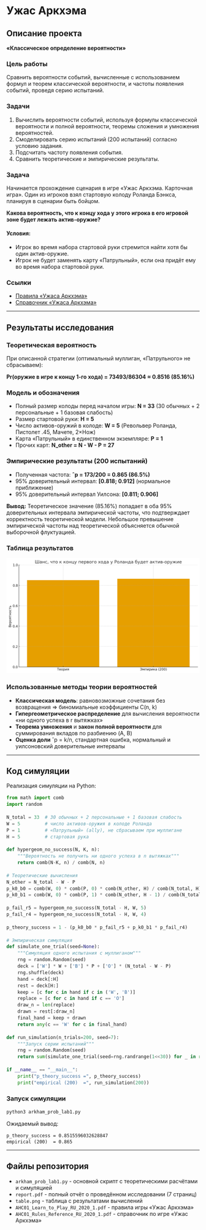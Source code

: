 # Ужас Аркхэма

## Описание проекта

**«Классическое определение вероятности»**

### Цель работы
Сравнить вероятности событий, вычисленные с использованием формул и теорем классической вероятности, и частоты появления событий, проведя серию испытаний.

### Задачи
1. Вычислить вероятности событий, используя формулы классической вероятности и полной вероятности, теоремы сложения и умножения вероятностей.
2. Смоделировать серию испытаний (200 испытаний) согласно условию задания.
3. Подсчитать частоту появления события.
4. Сравнить теоретические и эмпирические результаты.

### Задача
Начинается прохождение сценария в игре «Ужас Аркхэма. Карточная игра». Один из игроков взял стартовую колоду Роланда Бэнкса, планируя в сценарии быть бойцом.

**Какова вероятность, что к концу хода у этого игрока в его игровой зоне будет лежать актив-оружие?**

#### Условия:
- Игрок во время набора стартовой руки стремится найти хотя бы один актив-оружие.
- Игрок не будет заменять карту «Патрульный», если она придёт ему во время набора стартовой руки.

### Ссылки
- [Правила «Ужаса Аркхэма»](AHC01_Learn_to_Play_RU_2020_1.pdf)
- [Справочник «Ужаса Аркхэма»](AHC01_Rules_Reference_RU_2020_1.pdf)

---

## Результаты исследования

### Теоретическая вероятность
При описанной стратегии (оптимальный муллиган, «Патрульного» не сбрасываем):

**Pr(оружие в игре к концу 1-го хода) = 73493/86304 ≈ 0.8516 (85.16%)**

### Модель и обозначения
- Полный размер колоды перед началом игры: **N = 33** (30 обычных + 2 персональные + 1 базовая слабость)
- Размер стартовой руки: **H = 5**
- Число активов-оружий в колоде: **W = 5** (Револьвер Роланда, Пистолет .45, Мачете, 2×Нож)
- Карта «Патрульный» в единственном экземпляре: **P = 1**
- Прочих карт: **N_other = N - W - P = 27**

### Эмпирические результаты (200 испытаний)
- Полученная частота: **ˆp = 173/200 = 0.865 (86.5%)**
- 95% доверительный интервал: **[0.818; 0.912]** (нормальное приближение)
- 95% доверительный интервал Уилсона: **[0.811; 0.906]**

**Вывод:** Теоретическое значение (85.16%) попадает в оба 95% доверительных интервала эмпирической частоты, что подтверждает корректность теоретической модели. Небольшое превышение эмпирической частоты над теоретической объясняется обычной выборочной флуктуацией.

### Таблица результатов

![Таблица результатов](table.png)

### Использованные методы теории вероятностей
- **Классическая модель**: равновозможные сочетания без возвращения ⇒ биномиальные коэффициенты C(n, k)
- **Гипергеометрическое распределение** для вычисления вероятности «ни одного успеха в r вытяжках»
- **Теорема умножения** и **закон полной вероятности** для суммирования вкладов по разбиению (A, B)
- **Оценка доли** ˆp = k/n, стандартная ошибка, нормальный и уилсоновский доверительные интервалы

---

## Код симуляции

Реализация симуляции на Python:

```python
from math import comb
import random

N_total = 33  # 30 обычных + 2 персональные + 1 базовая слабость
W = 5         # число активов-оружия в колоде Роланда
P = 1         # «Патрульный» (ally), не сбрасываем при муллигане
H = 5         # стартовая рука

def hypergeom_no_success(N, K, n):
    """Вероятность не получить ни одного успеха в n вытяжках"""
    return comb(N-K, n) / comb(N, n)

# Теоретические вычисления
N_other = N_total - W - P
p_k0_b0 = comb(W, 0) * comb(P, 0) * comb(N_other, H) / comb(N_total, H)
p_k0_b1 = comb(W, 0) * comb(P, 1) * comb(N_other, H - 1) / comb(N_total, H)

p_fail_r5 = hypergeom_no_success(N_total - H, W, 5)
p_fail_r4 = hypergeom_no_success(N_total - H, W, 4)

p_theory_success = 1 - (p_k0_b0 * p_fail_r5 + p_k0_b1 * p_fail_r4)

# Эмпирическая симуляция
def simulate_one_trial(seed=None):
    """Симуляция одного испытания с муллиганом"""
    rng = random.Random(seed)
    deck = ['W'] * W + ['B'] * P + ['O'] * (N_total - W - P)
    rng.shuffle(deck)
    hand = deck[:H]
    rest = deck[H:]
    keep = [c for c in hand if c in ('W', 'B')]
    replace = [c for c in hand if c == 'O']
    draw_n = len(replace)
    drawn = rest[:draw_n]
    final_hand = keep + drawn
    return any(c == 'W' for c in final_hand)

def run_simulation(n_trials=200, seed=7):
    """Запуск серии испытаний"""
    rng = random.Random(seed)
    return sum(simulate_one_trial(seed=rng.randrange(1<<30)) for _ in range(n_trials)) / n_trials

if __name__ == "__main__":
    print("p_theory_success =", p_theory_success)
    print("empirical (200)  =", run_simulation(200))
```

### Запуск симуляции

```bash
python3 arkham_prob_lab1.py
```

Ожидаемый вывод:
```
p_theory_success = 0.8515596032628847
empirical (200)  = 0.865
```

---

## Файлы репозитория

- `arkham_prob_lab1.py` - основной скрипт с теоретическими расчётами и симуляцией
- `report.pdf` - полный отчёт о проведённом исследовании (7 страниц)
- `table.png` - таблица с результатами вычислений
- `AHC01_Learn_to_Play_RU_2020_1.pdf` - правила игры «Ужас Аркхэма»
- `AHC01_Rules_Reference_RU_2020_1.pdf` - справочник по игре «Ужас Аркхэма»
